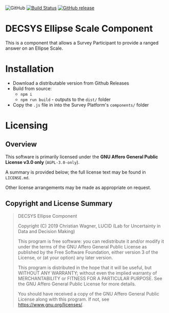 ![GitHub](https://img.shields.io/github/license/decsys/ellipse-component.svg)
[![Build Status](https://dev.azure.com/UniversityOfNottingham/DECSYS/_apis/build/status/decsys.ellipse-component?branchName=master)](https://dev.azure.com/UniversityOfNottingham/DECSYS/_build/latest?definitionId=171&branchName=master)
[![GitHub release](https://img.shields.io/github/release/decsys/ellipse-component.svg)](https://github.com/decsys/ellipse-component/releases)

# DECSYS Ellipse Scale Component

This is a component that allows a Survey Participant to provide a ranged answer on an Ellipse Scale.

# Installation

- Download a distributable version from Github Releases
- Build from source:
  - `npm i`
  - `npm run build` - outputs to the `dist/` folder
- Copy the `.js` file in into the Survey Platform's `components/` folder

# Licensing

## Overview

This software is primarily licensed under the **GNU Affero General Public License v3.0 only** (`AGPL-3.0-only`).

A summary is provided below; the full license text may be found in `LICENSE.md`.

Other license arrangements may be made as appropriate on request.

## Copyright and License Summary

> DECSYS Ellipse Component
>
> Copyright (C) 2019 Christian Wagner, LUCID (Lab for Uncertainty in Data and Decision Making)
>
> This program is free software: you can redistribute it and/or modify
it under the terms of the GNU Affero General Public License as published
by the Free Software Foundation, either version 3 of the License, or
(at your option) any later version.
>
> This program is distributed in the hope that it will be useful,
but WITHOUT ANY WARRANTY; without even the implied warranty of
MERCHANTABILITY or FITNESS FOR A PARTICULAR PURPOSE.  See the
GNU Affero General Public License for more details.
>
> You should have received a copy of the GNU Affero General Public License
along with this program.  If not, see <https://www.gnu.org/licenses/>.